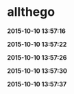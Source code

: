 # allthego
**2015-10-10 13:57:16**

**2015-10-10 13:57:22**

**2015-10-10 13:57:26**

**2015-10-10 13:57:30**

**2015-10-10 13:57:37**

